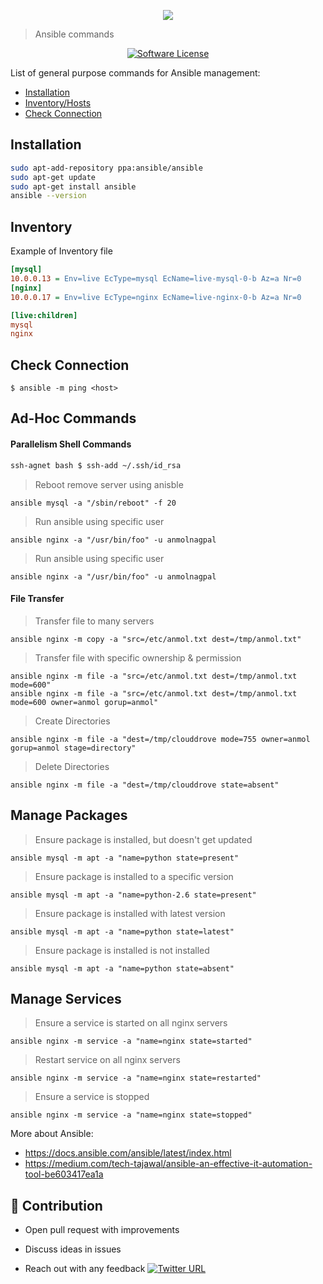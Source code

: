 <p align="center"><img src="https://i.imgur.com/xYb2PRb.png" /></p>

> Ansible commands

<p align="center">
    <a href="LICENSE.md">
      <img src="https://img.shields.io/badge/license-MIT-brightgreen.svg?style=flat-square" alt="Software License">
    </a>
</p>

List of general purpose commands for Ansible management:

- [Installation](#installation)
- [Inventory/Hosts](#inventory)
- [Check Connection](#check-connection)

## Installation

```bash
sudo apt-add-repository ppa:ansible/ansible
sudo apt-get update
sudo apt-get install ansible
ansible --version
```

## Inventory

Example of Inventory file

```ini
[mysql]
10.0.0.13 = Env=live EcType=mysql EcName=live-mysql-0-b Az=a Nr=0
[nginx]
10.0.0.17 = Env=live EcType=nginx EcName=live-nginx-0-b Az=a Nr=0

[live:children] 
mysql
nginx
```

## Check Connection

```yamlex
$ ansible -m ping <host>
```

## Ad-Hoc Commands

#### Parallelism Shell Commands

```bash
ssh-agnet bash $ ssh-add ~/.ssh/id_rsa
```
> Reboot remove server using anisble
```yamlex
ansible mysql -a "/sbin/reboot" -f 20
```
> Run ansible using specific user
```yamlex
ansible nginx -a "/usr/bin/foo" -u anmolnagpal
```   
> Run ansible using specific user
```yamlex
ansible nginx -a "/usr/bin/foo" -u anmolnagpal
```   
#### File Transfer

> Transfer file to many servers
```yamlex
ansible nginx -m copy -a "src=/etc/anmol.txt dest=/tmp/anmol.txt"
```
> Transfer file with specific ownership & permission
```yamlex
ansible nginx -m file -a "src=/etc/anmol.txt dest=/tmp/anmol.txt mode=600"
ansible nginx -m file -a "src=/etc/anmol.txt dest=/tmp/anmol.txt mode=600 owner=anmol gorup=anmol"
```
> Create Directories 
```yamlex
ansible nginx -m file -a "dest=/tmp/clouddrove mode=755 owner=anmol gorup=anmol stage=directory"
```
> Delete Directories
```yamlex
ansible nginx -m file -a "dest=/tmp/clouddrove state=absent"
```

## Manage Packages

> Ensure package is installed, but doesn't get updated
```
ansible mysql -m apt -a "name=python state=present"
```
> Ensure package is installed to a specific version
```
ansible mysql -m apt -a "name=python-2.6 state=present"
```
> Ensure package is installed with latest version
```
ansible mysql -m apt -a "name=python state=latest"
```
> Ensure package is installed is not installed
```
ansible mysql -m apt -a "name=python state=absent"
```

## Manage Services

> Ensure a service is started on all nginx servers
```
ansible nginx -m service -a "name=nginx state=started"
```
> Restart service on all nginx servers
```
ansible nginx -m service -a "name=nginx state=restarted"
```
> Ensure a service is stopped
```
ansible nginx -m service -a "name=nginx state=stopped"
```

More about Ansible: 

- https://docs.ansible.com/ansible/latest/index.html
- https://medium.com/tech-tajawal/ansible-an-effective-it-automation-tool-be603417ea1a

## 👬 Contribution
- Open pull request with improvements
- Discuss ideas in issues

- Reach out with any feedback [![Twitter URL](https://img.shields.io/twitter/url/https/twitter.com/anmol_nagpal.svg?style=social&label=Follow%20%40anmol_nagpal)](https://twitter.com/anmol_nagpal)

